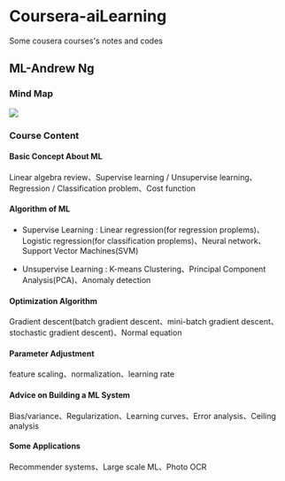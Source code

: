 # Coursera-aiLearning
Some cousera courses's notes and codes

## ML-Andrew Ng
### Mind Map
![](https://github.com/tailer954/Coursera-aiLearning/blob/master/ML-Andrew%20Ng/ML-Andrew%20Wu.png)
>
### Course Content
> 
#### Basic Concept About ML
Linear algebra review、Supervise learning / Unsupervise learning、Regression / Classification problem、Cost function
>
>
#### Algorithm of ML
* Supervise Learning : Linear regression(for regression proplems)、Logistic regression(for classification proplems)、Neural network、Support Vector Machines(SVM)
>
*  Unsupervise Learning : K-means Clustering、Principal Component Analysis(PCA)、Anomaly detection
>
>
#### Optimization Algorithm
Gradient descent(batch gradient descent、mini-batch gradient descent、stochastic gradient descent)、Normal equation
>
>
#### Parameter Adjustment
feature scaling、normalization、learning rate
>
>
#### Advice on Building a ML System
Bias/variance、Regularization、Learning curves、Error analysis、Ceiling analysis
>
>
#### Some Applications
Recommender systems、Large scale ML、Photo OCR
